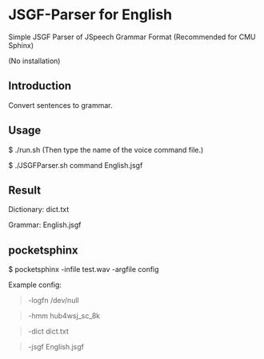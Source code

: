 JSGF-Parser for English
=======================

Simple JSGF Parser of JSpeech Grammar Format (Recommended for CMU Sphinx)

(No installation)


Introduction
------------

Convert sentences to grammar.


Usage
-----

$ ./run.sh
(Then type the name of the voice command file.)

$ ./JSGFParser.sh command English.jsgf


Result
------

Dictionary: dict.txt

Grammar:    English.jsgf


pocketsphinx
------------

$ pocketsphinx -infile test.wav -argfile config

Example config:
> -logfn /dev/null

> -hmm   hub4wsj_sc_8k

> -dict  dict.txt

> -jsgf  English.jsgf
